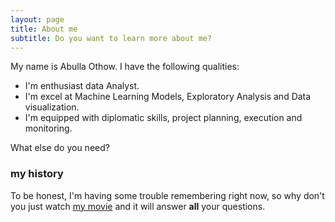 ```yaml
---
layout: page
title: About me
subtitle: Do you want to learn more about me?
---
```


My name is Abulla Othow. I have the following qualities:

- I'm enthusiast data Analyst.
- I'm excel at Machine Learning Models, Exploratory Analysis and Data visualization. 
- I'm equipped with diplomatic skills, project planning, execution and monitoring. 


What else do you need?

### my history

To be honest, I'm having some trouble remembering right now, so why don't you just watch [my movie](http://en.wikipedia.org/wiki/The_Princess_Bride_%28film%29) and it will answer **all** your questions.
